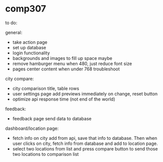 # comp307

to do: 

general:
- take action page
- set up database
- login functionality
- backgrounds and images to fill up space maybe
- remove hamburger menu when 480, just reduce font size
- pages center content when under 768 troubleshoot

city compare:
- city comparison title, table rows
- user settings page add previews immediately on change, reset button
- optimize api response time (not end of the world)

feedback:
- feedback page send data to database

dashboard/location page:
- fetch info on city add from api, save that info to database. Then when user clicks on city, fetch info from database and add to location page.
- select two locations from list and press compare button to send those two locations to comparison list


